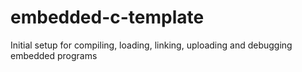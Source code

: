 # embedded-c-template
Initial setup for compiling, loading, linking, uploading and debugging embedded programs
